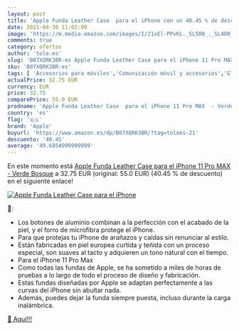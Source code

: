 ```yaml
---
layout: post
title: 'Apple Funda Leather Case  para el iPhone con un 40.45 % de descuento'
date: 2021-04-30 11:02:09
image: 'https://m.media-amazon.com/images/I/21xEl-PPvKL._SL500_._SL400_.jpg'
comments: true
category: ofertas
author: 'tole.es'
slug: 'B07XQRK3BR-es Apple Funda Leather Case para el iPhone 11 Pro MAX - Verde...'
sku: 'B07XQRK3BR-es'
tags: [ 'Accesorios para móviles','Comunicación móvil y accesorios','Electrónica','Fundas cartucheras para móviles','Fundas y carcasas para teléfonos móviles','apple','iphone', ]
actualPrice: 32.75 EUR
currency: EUR
price: 32.75
comparePrice: 55.0 EUR
prodname: 'Apple Funda Leather Case  para el iPhone 11 Pro MAX  - Verde Bosque'
country: 'es'
flag: '🇪🇸'
brand: 'Apple'
buyurl: 'https://www.amazon.es/dp/B07XQRK3BR/?tag=tolees-21'
descuento: '40.45'
average: '49.6854999999999'
---
```


En este momento está [Apple Funda Leather Case  para el iPhone 11 Pro MAX  - Verde Bosque](https://www.amazon.es/dp/B07XQRK3BR/?tag=tolees-21) a 32.75 EUR (original: 55.0 EUR) (40.45 %  de descuento) en el siguiente enlace!

[![Apple Funda Leather Case  para el iPhone](https://m.media-amazon.com/images/I/21xEl-PPvKL._SL500_._SL400_.jpg)](https://www.amazon.es/dp/B07XQRK3BR/?tag=tolees-21)

🔎:

- Los botones de aluminio combinan a la perfección con el acabado de la piel, y el forro de microfibra protege el iPhone.
- Para que protejas tu iPhone de arañazos y caídas sin renunciar al estilo.
- Están fabricadas en piel europea curtida y teñida con un proceso especial, son suaves al tacto y adquieren un tono natural con el tiempo.
- Para el iPhone 11 Pro Max
- Como todas las fundas de Apple, se ha sometido a miles de horas de pruebas a lo largo de todo el proceso de diseño y fabricación.
- Estas fundas diseñadas por Apple se adaptan perfectamente a las curvas del iPhone sin abultar nada.
- Además, puedes dejar la funda siempre puesta, incluso durante la carga inalámbrica.

[🛒 Aquí!!!](https://www.amazon.es/dp/B07XQRK3BR/?tag=tolees-21)
